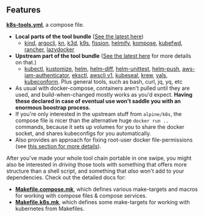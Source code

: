 
## Features

**[k8s-tools.yml](k8s-tools.yml)**, a compose file.

* **Local parts of the tool bundle** ([See the latest here](k8s-tools.yml))
  * [kind](https://github.com/kubernetes-sigs/kind), [argocli](https://argo-workflows.readthedocs.io/en/latest/walk-through/argo-cli/), [kn](https://knative.dev/docs/client/install-kn/), [k3d](https://k3d.io/), [k9s](https://k9scli.io/), [fission](https://fission.io/docs/installation/), [helmify](https://github.com/arttor/helmify), [kompose](https://kompose.io/), [kubefwd](https://github.com/txn2/kubefwd), [rancher](https://github.com/rancher/cli), [lazydocker](https://github.com/jesseduffield/lazydocker)
* **Upstream part of the tool bundle** ([See the latest here](https://github.com/alpine-docker/k8s/blob/master/README.md#installed-tools) for more details on that.)
  * [kubectl](https://kubernetes.io/docs/tasks/tools/install-kubectl/), [kustomize](https://github.com/kubernetes-sigs/kustomize), [helm](https://github.com/helm/helm), [helm-diff](https://github.com/databus23/helm-diff), [helm-unittest](https://github.com/helm-unittest/helm-unittest), [helm-push](https://github.com/chartmuseum/helm-push), [aws-iam-authenticator](https://github.com/kubernetes-sigs/aws-iam-authenticator), [eksctl](https://github.com/weaveworks/eksctl), [awscli v1](https://github.com/aws/aws-cli), [kubeseal](https://github.com/bitnami-labs/sealed-secrets), [krew](https://github.com/kubernetes-sigs/krew), [vals](https://github.com/helmfile/vals), [kubeconform](https://github.com/yannh/kubeconform).  Plus general tools, such as bash, curl, jq, yq, etc
* As usual with docker-compose, containers aren't pulled until they are used, and build-when-changed mostly works as you'd expect.  **Having these declared in case of eventual use won't saddle you with an enormous boostrap process.**
* If you're only interested in the upstream stuff from `alpine/k8s`, the compose file is nicer than the alternative huge `docker run ..` commands, because it sets up volumes for you to share the docker socket, and shares kubeconfigs for you automatically.  
* Also provides an approach for fixing root-user docker file-permissions (see [this section for more details](#docker-and-file-permissions)).

After you've made your whole tool chain portable in one swipe, you might also be interested in *driving* those tools with something that offers more structure than a shell script, and something that *also* won't add to your dependencies.  Check out the detailed docs for:

* **[Makefile.compose.mk](#makefilecomposemk)**, which defines various make-targets and macros for working with compose files & compose services.
* **[Makefile.k8s.mk](#makefilek8smk)**, which defines some make-targets for working with kubernetes from Makefiles.
